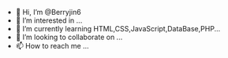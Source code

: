 - 👋 Hi, I’m @Berryjin6
- 👀 I’m interested in ...
- 🌱 I’m currently learning HTML,CSS,JavaScript,DataBase,PHP...
- 💞️ I’m looking to collaborate on ...
- 📫 How to reach me ...

<!---
Berryjin6/Berryjin6 is a ✨ special ✨ repository because its `README.md` (this file) appears on your GitHub profile.
You can click the Preview link to take a look at your changes.
--->
